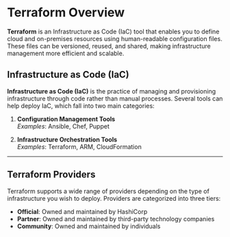 # Terraform Overview

**Terraform** is an Infrastructure as Code (IaC) tool that enables you to define cloud and on-premises resources using human-readable configuration files. These files can be versioned, reused, and shared, making infrastructure management more efficient and scalable.

## Infrastructure as Code (IaC)

**Infrastructure as Code (IaC)** is the practice of managing and provisioning infrastructure through code rather than manual processes. Several tools can help deploy IaC, which fall into two main categories:

1. **Configuration Management Tools**  
   _Examples_: Ansible, Chef, Puppet

2. **Infrastructure Orchestration Tools**  
   _Examples_: Terraform, ARM, CloudFormation

---

## Terraform Providers

Terraform supports a wide range of providers depending on the type of infrastructure you wish to deploy. Providers are categorized into three tiers:

- **Official**: Owned and maintained by HashiCorp  
- **Partner**: Owned and maintained by third-party technology companies  
- **Community**: Owned and maintained by individuals
